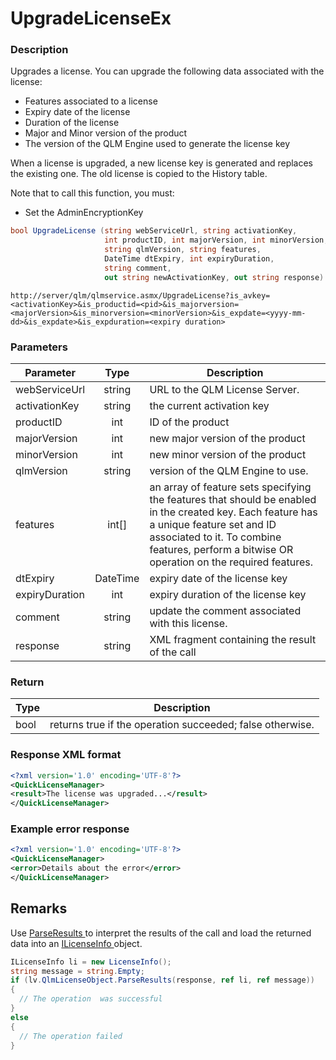 # UpgradeLicenseEx

### Description

Upgrades a license. You can upgrade the following data associated with the license:

* Features associated to a license
* Expiry date of the license
* Duration of the license
* Major and Minor version of the product
* The version of the QLM Engine used to generate the license key

When a license is upgraded, a new license key is generated and replaces the existing one. The old license is copied to the History table.

Note that to call this function, you must:

* Set the AdminEncryptionKey

```csharp
bool UpgradeLicense (string webServiceUrl, string activationKey, 
                     int productID, int majorVersion, int minorVersion, 
                     string qlmVersion, string features, 
                     DateTime dtExpiry, int expiryDuration, 
                     string comment, 
                     out string newActivationKey, out string response)
```

```http
http://server/qlm/qlmservice.asmx/UpgradeLicense?is_avkey=<activationKey>&is_productid=<pid>&is_majorversion=<majorVersion>&is_minorversion=<minorVersion>&is_expdate=<yyyy-mm-dd>&is_expdate>&is_expduration=<expiry duration>
```

### Parameters

| Parameter      |   Type   | Description                                                                                                                                                                                                                              |
| -------------- | :------: | ---------------------------------------------------------------------------------------------------------------------------------------------------------------------------------------------------------------------------------------- |
| webServiceUrl  |  string  | URL to the QLM License Server.                                                                                                                                                                                                           |
| activationKey  |  string  | the current activation key                                                                                                                                                                                                               |
| productID      |    int   | ID of the product                                                                                                                                                                                                                        |
| majorVersion   |    int   | new major version of the product                                                                                                                                                                                                         |
| minorVersion   |    int   | new minor version of the product                                                                                                                                                                                                         |
| qlmVersion     |  string  | version of the QLM Engine to use.                                                                                                                                                                                                        |
| features       |  int\[]  | an array of feature sets specifying the features that should be enabled in the created key. Each feature has a unique feature set and ID associated to it. To combine features, perform a bitwise OR operation on the required features. |
| dtExpiry       | DateTime | expiry date of the license key                                                                                                                                                                                                           |
| expiryDuration |    int   | expiry duration of the license key                                                                                                                                                                                                       |
| comment        |  string  | update the comment associated with this license.                                                                                                                                                                                         |
| response       |  string  | XML fragment containing the result of the call                                                                                                                                                                                           |

### Return

| Type | Description                                               |
| ---- | --------------------------------------------------------- |
| bool | returns true if the operation succeeded; false otherwise. |

### Response XML format

```xml
<?xml version='1.0' encoding='UTF-8'?>
<QuickLicenseManager>
<result>The license was upgraded...</result>
</QuickLicenseManager>
```

### Example error response

```xml
<?xml version='1.0' encoding='UTF-8'?>
<QuickLicenseManager>
<error>Details about the error</error>
</QuickLicenseManager>
```

## Remarks

Use [ParseResults ](https://soraco.readme.io/reference/parseresults)to interpret the results of the call and load the returned data into an [ILicenseInfo ](https://soraco.readme.io/reference/ilicenseinfo)object.

```c#
ILicenseInfo li = new LicenseInfo();
string message = string.Empty;
if (lv.QlmLicenseObject.ParseResults(response, ref li, ref message))
{
  // The operation  was successful	
}
else
{
  // The operation failed
}
```
